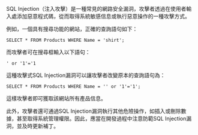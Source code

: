 

SQL Injection（注入攻擊）是一種常見的網路安全漏洞，攻擊者透過在使用者輸入處添加惡意程式碼，從而取得系統敏感信息或執行惡意操作的一種攻擊方式。

例如，一個具有搜尋功能的網站，正確的查詢語句如下： 

```
SELECT * FROM Products WHERE Name = 'shirt';
```

而攻擊者可在搜尋框輸入以下語句： 

```
' or '1'='1
```

這種攻擊式SQL Injection漏洞可以讓攻擊者改變原本的查詢語句為： 

```
SELECT * FROM Products WHERE Name = '' or '1'='1';
```

這樣攻擊者即可獲取該網站所有產品信息。 

此外，攻擊者還可通過SQL Injection漏洞執行其他危險操作，如插入或刪除數據，甚至取得系統管理權限。因此，應當在開發過程中注意防範SQL Injection漏洞，並及時更新補丁。